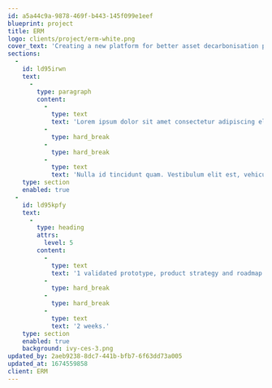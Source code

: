 ```yaml
---
id: a5a44c9a-9878-469f-b443-145f099e1eef
blueprint: project
title: ERM
logo: clients/project/erm-white.png
cover_text: 'Creating a new platform for better asset decarbonisation planning'
sections:
  -
    id: ld95irwn
    text:
      -
        type: paragraph
        content:
          -
            type: text
            text: 'Lorem ipsum dolor sit amet consectetur adipiscing elit etiam tortor augue faucibus vel orci fermentum pharetra. Pellentesque ut dapibus magna.'
          -
            type: hard_break
          -
            type: hard_break
          -
            type: text
            text: 'Nulla id tincidunt quam. Vestibulum elit est, vehicula vitae eros at, auctor pretium tortor.'
    type: section
    enabled: true
  -
    id: ld95kpfy
    text:
      -
        type: heading
        attrs:
          level: 5
        content:
          -
            type: text
            text: '1 validated prototype, product strategy and roadmap for launch.'
          -
            type: hard_break
          -
            type: hard_break
          -
            type: text
            text: '2 weeks.'
    type: section
    enabled: true
    background: ivy-ces-3.png
updated_by: 2aeb9238-8dc7-441b-bfb7-6f63dd73a005
updated_at: 1674559858
client: ERM
---
```

